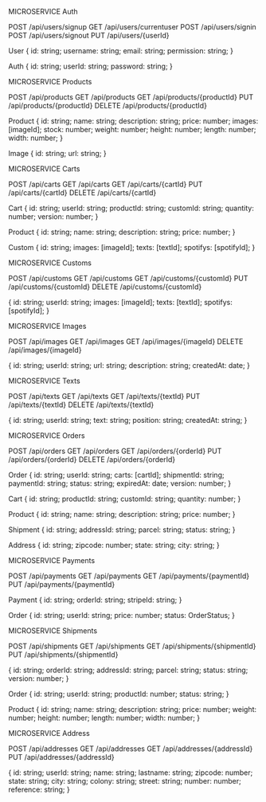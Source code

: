 MICROSERVICE Auth

POST /api/users/signup
GET /api/users/currentuser
POST /api/users/signin
POST /api/users/signout
PUT /api/users/{userId}

User
{
id: string;
username: string;
email: string;
permission: string;
}

Auth
{
id: string;
userId: string;
password: string;
}

MICROSERVICE Products

POST /api/products
GET /api/products
GET /api/products/{productId}
PUT /api/products/{productId}
DELETE /api/products/{productId}

Product
{
id: string;
name: string;
description: string;
price: number;
images: [imageId];
stock: number;
weight: number;
height: number;
length: number;
width: number;
}

Image
{
id: string;
url: string;
}

MICROSERVICE Carts

POST /api/carts
GET /api/carts
GET /api/carts/{cartId}
PUT /api/carts/{cartId}
DELETE /api/carts/{cartId}

Cart
{
id: string;
userId: string;
productId: string;
customId: string;
quantity: number;
version: number;
}

Product
{
id: string;
name: string;
description: string;
price: number;
}

Custom
{
id: string;
images: [imageId];
texts: [textId];
spotifys: [spotifyId];
}

MICROSERVICE Customs

POST /api/customs
GET /api/customs
GET /api/customs/{customId}
PUT /api/customs/{customId}
DELETE /api/customs/{customId}

{
id: string;
userId: string;
images: [imageId];
texts: [textId];
spotifys: [spotifyId];
}

MICROSERVICE Images

POST /api/images
GET /api/images
GET /api/images/{imageId}
DELETE /api/images/{imageId}

{
id: string;
userId: string;
url: string;
description: string;
createdAt: date;
}

MICROSERVICE Texts

POST /api/texts
GET /api/texts
GET /api/texts/{textId}
PUT /api/texts/{textId}
DELETE /api/texts/{textId}

{
id: string;
userId: string;
text: string;
position: string;
createdAt: string;
}

MICROSERVICE Orders

POST /api/orders
GET /api/orders
GET /api/orders/{orderId}
PUT /api/orders/{orderId}
DELETE /api/orders/{orderId}

Order
{
id: string;
userId: string;
carts: [cartId];
shipmentId: string;
paymentId: string;
status: string;
expiredAt: date;
version: number;
}

Cart
{
id: string;
productId: string;
customId: string;
quantity: number;
}

Product
{
id: string;
name: string;
description: string;
price: number;
}

Shipment
{
id: string;
addressId: string;
parcel: string;
status: string;
}

Address
{
id: string;
zipcode: number;
state: string;
city: string;
}

MICROSERVICE Payments

POST /api/payments
GET /api/payments
GET /api/payments/{paymentId}
PUT /api/payments/{paymentId}

Payment
{
id: string;
orderId: string;
stripeId: string;
}

Order
{
id: string;
userId: string;
price: number;
status: OrderStatus;
}

MICROSERVICE Shipments

POST /api/shipments
GET /api/shipments
GET /api/shipments/{shipmentId}
PUT /api/shipments/{shipmentId}

{
id: string;
orderId: string;
addressId: string;
parcel: string;
status: string;
version: number;
}

Order
{
id: string;
userId: string;
productId: number;
status: string;
}

Product
{
id: string;
name: string;
description: string;
price: number;
weight: number;
height: number;
length: number;
width: number;
}

MICROSERVICE Address

POST /api/addresses
GET /api/addresses
GET /api/addresses/{addressId}
PUT /api/addresses/{addressId}

{
id: string;
userId: string;
name: string;
lastname: string;
zipcode: number;
state: string;
city: string;
colony: string;
street: string;
number: number;
reference: string;
}
